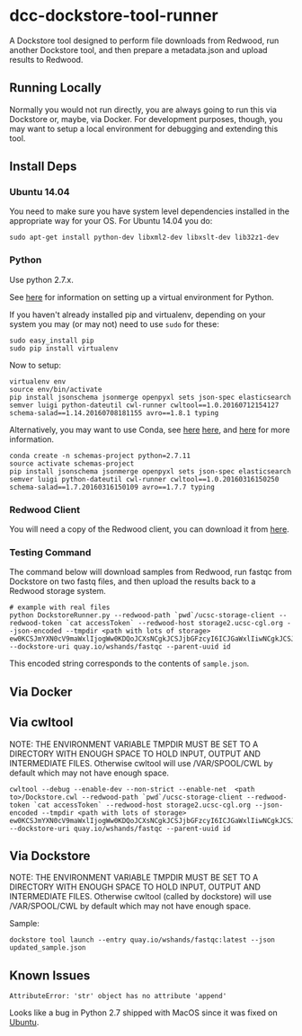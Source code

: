 # dcc-dockstore-tool-runner

A Dockstore tool designed to perform file downloads from Redwood, run another Dockstore tool, and then prepare a metadata.json and upload results to Redwood.

## Running Locally

Normally you would not run directly, you are always going to run this via Dockstore or, maybe, via Docker.  For development purposes, though, you may want to setup a local environment for debugging and extending this tool.

## Install Deps

### Ubuntu 14.04

You need to make sure you have system level dependencies installed in the appropriate way for your OS.  For Ubuntu 14.04 you do:

    sudo apt-get install python-dev libxml2-dev libxslt-dev lib32z1-dev

### Python

Use python 2.7.x.

See [here](https://www.dabapps.com/blog/introduction-to-pip-and-virtualenv-python/) for information on setting
up a virtual environment for Python.

If you haven't already installed pip and virtualenv, depending on your system you may
(or may not) need to use `sudo` for these:

    sudo easy_install pip
    sudo pip install virtualenv

Now to setup:

    virtualenv env
    source env/bin/activate
    pip install jsonschema jsonmerge openpyxl sets json-spec elasticsearch semver luigi python-dateutil cwl-runner cwltool==1.0.20160712154127 schema-salad==1.14.20160708181155 avro==1.8.1 typing

Alternatively, you may want to use Conda, see [here](http://conda.pydata.org/docs/_downloads/conda-pip-virtualenv-translator.html)
 [here](http://conda.pydata.org/docs/test-drive.html), and [here](http://kylepurdon.com/blog/using-continuum-analytics-conda-as-a-replacement-for-virtualenv-pyenv-and-more.html)
 for more information.

    conda create -n schemas-project python=2.7.11
    source activate schemas-project
    pip install jsonschema jsonmerge openpyxl sets json-spec elasticsearch semver luigi python-dateutil cwl-runner cwltool==1.0.20160316150250 schema-salad==1.7.20160316150109 avro==1.7.7 typing

### Redwood Client

You will need a copy of the Redwood client, you can download it from [here](https://s3-us-west-2.amazonaws.com/beni-dcc-storage-dev/ucsc-storage-client.tar.gz).

### Testing Command

The command below will download samples from Redwood, run fastqc from Dockstore on two fastq files, and then upload the results back to a Redwood storage system.

    # example with real files
    python DockstoreRunner.py --redwood-path `pwd`/ucsc-storage-client --redwood-token `cat accessToken` --redwood-host storage2.ucsc-cgl.org --json-encoded --tmpdir <path with lots of storage> ew0KCSJmYXN0cV9maWxlIjogWw0KDQoJCXsNCgkJCSJjbGFzcyI6ICJGaWxlIiwNCgkJCSJwYXRoIjogInJlZHdvb2Q6Ly9zdG9yYWdlMi51Y3NjLWNnbC5vcmcvOGViZGIwM2EtM2M5OS01ZjMyLTgxMWMtOWQ3NGI4ODE1MWVjLzJlYWRjYzY1LTQ0YWYtNTI3Yy1hMWE3LTIyYzNhNTVkNzM2ZS9FUlIwMzA4ODZfMS5mYXN0cS5neiINCgkJfSwgew0KCQkJImNsYXNzIjogIkZpbGUiLA0KCQkJInBhdGgiOiAicmVkd29vZDovL3N0b3JhZ2UyLnVjc2MtY2dsLm9yZy84ZWJkYjAzYS0zYzk5LTVmMzItODExYy05ZDc0Yjg4MTUxZWMvODM0NTIzZjMtN2RkZi01MDg2LWExNzMtMTA4MDYwYWVlZTc3L0VSUjAzMDg4Nl8yLmZhc3RxLmd6Ig0KCQl9DQoJXQ0KfQ== --dockstore-uri quay.io/wshands/fastqc --parent-uuid id

This encoded string corresponds to the contents of `sample.json`.

## Via Docker

## Via cwltool
NOTE: THE ENVIRONMENT VARIABLE TMPDIR MUST BE SET TO A DIRECTORY WITH ENOUGH SPACE TO HOLD INPUT, OUTPUT AND INTERMEDIATE FILES. Otherwise cwltool will use /VAR/SPOOL/CWL by default which may not have enough space.

    cwltool --debug --enable-dev --non-strict --enable-net  <path to>/Dockstore.cwl --redwood-path `pwd`/ucsc-storage-client --redwood-token `cat accessToken` --redwood-host storage2.ucsc-cgl.org --json-encoded --tmpdir <path with lots of storage> ew0KCSJmYXN0cV9maWxlIjogWw0KDQoJCXsNCgkJCSJjbGFzcyI6ICJGaWxlIiwNCgkJCSJwYXRoIjogInJlZHdvb2Q6Ly9zdG9yYWdlMi51Y3NjLWNnbC5vcmcvOGViZGIwM2EtM2M5OS01ZjMyLTgxMWMtOWQ3NGI4ODE1MWVjLzJlYWRjYzY1LTQ0YWYtNTI3Yy1hMWE3LTIyYzNhNTVkNzM2ZS9FUlIwMzA4ODZfMS5mYXN0cS5neiINCgkJfSwgew0KCQkJImNsYXNzIjogIkZpbGUiLA0KCQkJInBhdGgiOiAicmVkd29vZDovL3N0b3JhZ2UyLnVjc2MtY2dsLm9yZy84ZWJkYjAzYS0zYzk5LTVmMzItODExYy05ZDc0Yjg4MTUxZWMvODM0NTIzZjMtN2RkZi01MDg2LWExNzMtMTA4MDYwYWVlZTc3L0VSUjAzMDg4Nl8yLmZhc3RxLmd6Ig0KCQl9DQoJXQ0KfQ== --dockstore-uri quay.io/wshands/fastqc --parent-uuid id

## Via Dockstore
NOTE: THE ENVIRONMENT VARIABLE TMPDIR MUST BE SET TO A DIRECTORY WITH ENOUGH SPACE TO HOLD INPUT, OUTPUT AND INTERMEDIATE FILES. Otherwise cwltool (called by dockstore) will use /VAR/SPOOL/CWL by default which may not have enough space.

Sample:

    dockstore tool launch --entry quay.io/wshands/fastqc:latest --json updated_sample.json

## Known Issues

    AttributeError: 'str' object has no attribute 'append'

Looks like a bug in Python 2.7 shipped with MacOS since it was fixed on [Ubuntu](https://bugs.launchpad.net/ubuntu/+source/python2.7/+bug/1048710).
